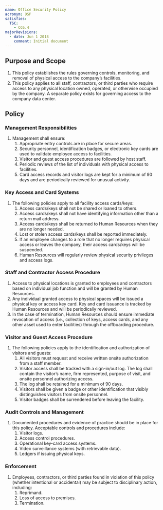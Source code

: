 ```yaml
---
name: Office Security Policy
acronym: OSP
satisfies:
  TSC:
    - CC6.4
majorRevisions:
  - date: Jun 1 2018
    comment: Initial document
---
```


## Purpose and Scope

1. This policy establishes the rules governing controls, monitoring, and removal of physical access to the company’s facilities.
2. This policy applies to all staff, contractors, or third parties who require access to any physical location owned, operated, or otherwise occupied by the company. A separate policy exists for governing access to the company data center.

## Policy

### Management Responsibilities

1. Management shall ensure:
   1. Appropriate entry controls are in place for secure areas.
   2. Security personnel, identification badges, or electronic key cards are used to validate employee access to facilities.
   3. Visitor and guest access procedures are followed by host staff.
   4. Periodic reviews of the list of individuals with physical access to facilities.
   5. Card access records and visitor logs are kept for a minimum of 90 days and are periodically reviewed for unusual activity.

### Key Access and Card Systems

1. The following policies apply to all facility access cards/keys:
   1. Access cards/keys shall not be shared or loaned to others.
   2. Access cards/keys shall not have identifying information other than a return mail address.
   3. Access cards/keys shall be returned to Human Resources when they are no longer needed.
   4. Lost or stolen access cards/keys shall be reported immediately.
   5. If an employee changes to a role that no longer requires physical access or leaves the company, their access cards/keys will be suspended.
   6. Human Resources will regularly review physical security privileges and access logs.

### Staff and Contractor Access Procedure

1. Access to physical locations is granted to employees and contractors based on individual job function and will be granted by Human Resources.
2. Any individual granted access to physical spaces will be issued a physical key or access key card. Key and card issuance is tracked by Human Resources and will be periodically reviewed.
3. In the case of termination, Human Resources should ensure immediate revocation of access (i.e., collection of keys, access cards, and any other asset used to enter facilities) through the offboarding procedure.

### Visitor and Guest Access Procedure

1. The following policies apply to the identification and authorization of visitors and guests:
   1. All visitors must request and receive written onsite authorization from a staff member.
   2. Visitor access shall be tracked with a sign-in/out log. The log shall contain the visitor’s name, firm represented, purpose of visit, and onsite personnel authorizing access.
   3. The log shall be retained for a minimum of 90 days.
   4. Visitors shall be given a badge or other identification that visibly distinguishes visitors from onsite personnel.
   5. Visitor badges shall be surrendered before leaving the facility.

### Audit Controls and Management

1. Documented procedures and evidence of practice should be in place for this policy. Acceptable controls and procedures include:
   1. Visitor logs.
   2. Access control procedures.
   3. Operational key-card access systems.
   4. Video surveillance systems (with retrievable data).
   5. Ledgers if issuing physical keys.

### Enforcement

1. Employees, contractors, or third parties found in violation of this policy (whether intentional or accidental) may be subject to disciplinary action, including:
   1. Reprimand.
   2. Loss of access to premises.
   3. Termination.
